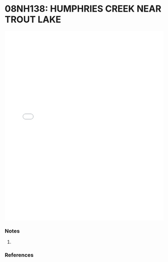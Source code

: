 # 08NH138: HUMPHRIES CREEK NEAR TROUT LAKE

<iframe src="/distribution_estimation/_static/stations/08NH138_fdc.html" width="100%" height="600" frameborder="0"></iframe>

### Notes
1. 

### References

